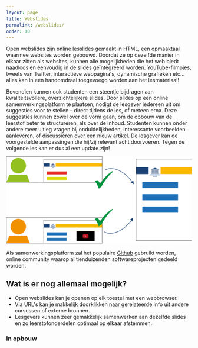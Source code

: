 ```yaml
---
layout: page
title: Webslides
permalink: /webslides/
order: 10
---
```


Open webslides zijn online lesslides gemaakt in HTML, een opmaaktaal waarmee websites worden gebouwd. Doordat ze op dezelfde manier in elkaar zitten als websites, kunnen alle mogelijkheden die het web biedt naadloos en eenvoudig in de slides geïntegreerd worden. YouTube-filmpjes, tweets van Twitter, interactieve webpagina's, dynamische grafieken etc…alles kan in een handomdraai toegevoegd worden aan het lesmateriaal!

<!--Afbeelding__ (in opbouw)-->

Bovendien kunnen ook studenten een steentje bijdragen aan kwaliteitsvollere, overzichtelijkere slides. Door slides op een online samenwerkingsplatform te plaatsen, nodigt de lesgever iedereen uit om suggesties voor te stellen – direct tijdens de les, of meteen erna. Deze suggesties kunnen zowel over de vorm gaan, om de opbouw van de leerstof beter te structureren, als over de inhoud. Studenten kunnen onder andere meer uitleg vragen bij onduidelijkheden, interessante voorbeelden aanleveren, of discussiëren over een nieuw artikel. De lesgever kan de voorgestelde aanpassingen die hij/zij relevant acht doorvoeren. Tegen de volgende les kan er dus al een update zijn!

<img src="/../images/open-sourceMod.svg" alt="Drawing" style="width: 740px;"/>

Als samenwerkingsplatform zal het populaire [Github](https://www.github.com "Github Homepage") gebruikt worden, online community waarop al tienduizenden softwareprojecten gedeeld worden. 

Wat is er nog allemaal mogelijk?
------------

* Open webslides kan je openen op elk toestel met een webbrowser.
* Via URL's kan je makkelijk doorklikken naar gerelateerde info uit andere cursussen of externe bronnen.
* Lesgevers kunnen zeer gemakkelijk samenwerken aan dezelfde slides en zo leerstofonderdelen optimaal op elkaar afstemmen.

### In opbouw 
